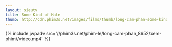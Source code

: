 ```yaml
---
layout: sieutv
title: Some Kind of Hate
thumb: http://cdn.phim3s.net/images/films/thumb/long-cam-phan-some-kind-of-hate-2015.jpg
---
```

{% include jwpadv src='//phim3s.net/phim-le/long-cam-phan_8652/xem-phim//video.mp4' %}